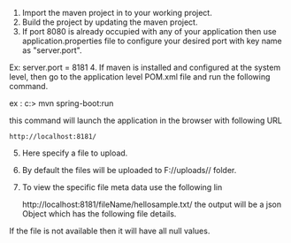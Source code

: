 1. Import the maven project in to your working project.
2. Build the project by updating the maven project.
3. If port 8080 is already occupied with any of your application then use application.properties file
to configure your desired port with key name as "server.port". 

Ex: server.port = 8181
4. If maven is installed and configured at the system level, then go to the application level
POM.xml file and run the following command.

ex : c:\> mvn spring-boot:run

this command will launch the application in the browser with following URL

	http://localhost:8181/

5. Here specify a file to upload.
6. By default the files will be uploaded to F://uploads// folder.
7. To view the specific file meta data use the following lin

	http://localhost:8181/fileName/hellosample.txt/
the output will be a json Object which has the following file details.

If the file is not available then it will have all null values.
